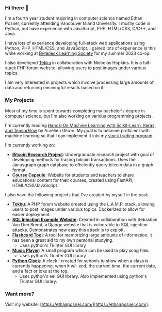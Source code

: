 ### Hi there 👋

I'm a fourth year student majoring in computer science named Ethan Posner, currently attending Vancouver Island University. I mostly code in Python, but have experience with JavaScript, PHP, HTML/CSS, C/C++, and Java.

I have lots of experience developing full-stack web applications using Python, PHP, HTML/CSS, and JavaScript. I gained lots of experience in this while working at [Bytedeck Learning Society](https://github.com/bytedeck) for my summer 2023 co-op.

I also developed [Tekku](https://github.com/Enprogames/Tekku) in collaboration with Nicholas Hopkins. It is a full-stack PHP forum website, allowing users to post images under various topics.

I am very interested in projects which involve processing large amounts of data and returning meaningful results based on it.

### My Projects
Most of my time is spent towards completing my bachelor's degree in computer science, but I'm also working on various programming projects.

I'm currently reading [Hands-On Machine Learning with Scikit-Learn, Keras, and TensorFlow](https://www.oreilly.com/library/view/hands-on-machine-learning/9781492032632/) by Aurélien Géron. My goal is to become proficient with machine
learning so that I can implement it into my [stock trading program](https://github.com/Enprogames/Stock-Bot).

I'm currently working on:
- **[Bitcoin Research Project](https://github.com/Enprogames/Bitcoin_JanusGraph)**: Undergraduate research project with goal of developing methods for tracing bitcoin transactions. Uses the Janusgraph graph database to efficiently query bitcoin data in a graph format.
- **[Course Capsule](https://github.com/CSCI375-Stormtroopers/Course-Capsule)**: Website for students and teachers to share educational content for their courses, created using FastAPI, HTML/CSS/JavaScript.

I also have the following projects that I've created by myself in the past:
- **[Tekku](https://github.com/Enprogames/Tekku)**: A PHP forum website created using the L.A.M.P. stack, allowing users to post images under various topics. Dockerized to allow for easier deployment.
- **[SQL Injection Example Website](https://github.com/Enprogames/SQL-Injection-Example)**: Created in collaboration with Sebastian Van Den Bremt, a Django website that is vulnerable to SQL injection attacks. Demonstrates how easy this attack is to exploit.
- **[Flashcard Tool](https://github.com/Enprogames/Flashcard-Tool)**: A tool for memorizing large amounts of information. It has been a great aid to my own personal studying. 
    - Uses python's Tkinter GUI library
- **[Music Player](https://github.com/Enprogames/MusicPlayer)**: A small program which can be used to play song files.
    - Uses python's Tkinter GUI library
- **[Python Clock](https://github.com/Enprogames/Python-Clock)**: A clock I created for schools to show when a class is currently happening, when it will end, the current time, the current date, and a fact or joke at the top.
    - Uses python's eel GUI library. Also implemented using python's Tkinter GUI library.

### Want more?
Visit my website: [https://ethanposner.com/](https://ethanposner.com/).

<!--
- 🔭 I’m currently working with
- 🌱 I’m currently learning ... 
- 👯 I’m looking to collaborate on ...
- 🤔 I’m looking for help with ...
- 💬 Ask me about ...
- 📫 How to reach me: ...
- ⚡ Fun fact: ...
-->
